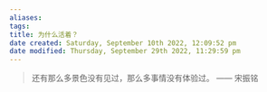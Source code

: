 ```yaml
---
aliases: 
tags: 
title: 为什么活着？
date created: Saturday, September 10th 2022, 12:09:52 pm
date modified: Thursday, September 29th 2022, 11:29:59 pm
---
```


> 还有那么多景色没有见过，那么多事情没有体验过。
> —— 宋振铭


